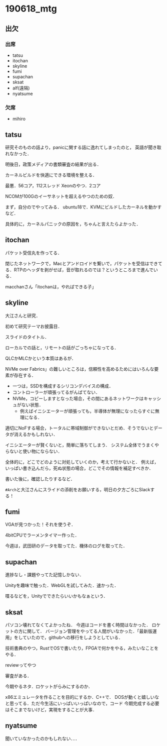 # 190618_mtg

## 出欠

### 出席

- tatsu
- itochan
- skyline
- fumi
- supachan
- sksat
- alf(遠隔)
- nyatsume

### 欠席

- mihiro

## tatsu

研究そのものの話より，panicに関する話に逸れてしまったのと，
英語が聞き取れなかった．

明後日，政策メディアの書類審査の結果が出る．

カーネルビルドを快適にできる環境を整える．

最悪．56コア，112スレッド
Xeonのやつ．2コア

NCOMが100Gのイーサネットを超えるやつのための奴．

まず，自分のでやってみる．
ubuntu18で．KVMにビルドしたカーネルを動かすなど．

具体的に，カーネルパニックの原因を，ちゃんと言えたらよかった．

## itochan

パケット受信丸を作ってる．

閉じたネットワークで，Macとアンドロイドを繋いで，パケットを受信はできてる．RTPのヘッダを剥がせば，音が取れるのでは？というところまで進んでいる．

macchanさん「itochanは，やればできる子」

## skyline

大江さんと研究．

初めて研究テーマお披露目．

スライドのタイトル．

ローカルでの話と，リモートの話がごっちゃになってる．

QLCかMLCかという本質はあるが．

NVMe over Fabrics」の難しいところは，信頼性を高めるためにはいろんな要素が存在する．

- 一つは，SSDを構成するシリコンデバイスの構成．
- コントローラーが頑張ってるがんばてない．
- NVMe，コピーしますとなった場合，その間にあるネットワークはキャッシュがない状態．
  - 例えばイニシエーターが頑張っても，半導体が無理になったらすぐに無理になる．

適切にNoFする場合，トータルに帯域制御ができないとだめ．そうでないとデータが消えるかもしれない．

イニシエーターが賢くないと，簡単に落ちてしまう．
システム全体でうまくやらないと使い物にならない．

全体的に，どこでどのように対処していくのか，考えて行かないと．
例えば，いっぱい書き込んだら，死ぬ状態の場合，どこでその情報を補足すべきか．

書いた後に，確認したりするなど．

`#Arch`と大江さんにスライドの添削をお願いする，明日の夕方ごろにSlackする！

## fumi

VGAが見つかった！それを使うぞ．

4bitCPUでラーメンタイマー作った．

今週は，武田研のデータを取ってた．機体のログを取ってた．

## supachan

進捗なし・課題やってた記憶しかない．

Unityを趣味で触った．WebGLを試してみた．速かった．

喋るなどを，Unityでできたらいいかもなぁという．

## sksat

パソコン壊れてなくてよかったね．
今週はコードを書く時間はなかった．
ロケットの方に関して．
バージョン管理をやってる人間がいなかった．「最新版運用」をしていたので，githubへの移行をしようとしている．

技術書典のやつ，RustでOSで書いたり，FPGAで何かをやる，みたいなことをやる．

reviewってやつ

審査がある．

今期やるネタ．ロケットがらみにするのか．

x86エミュレータを作ることを目的にするか．C++で．
DOSが動くと嬉しいなと思ってる．ただ今生活にいっぱいいっぱいなので，コード
今期完成する必要はそこまでないけど，実現をすることが大事．

## nyatsume

聞いていなかったのかもしれない．．．
